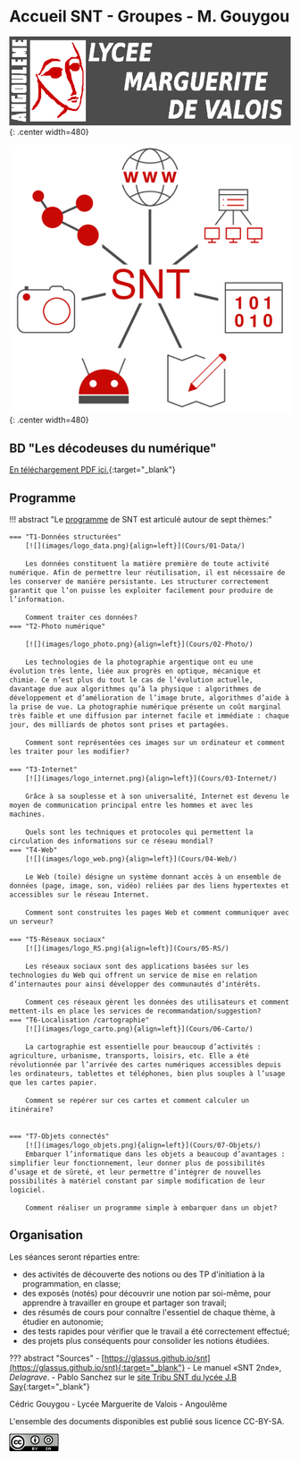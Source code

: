# Accueil SNT - Groupes - M. Gouygou


![mdv](images/logo_MdV_site.png){: .center width=480} 



![](images/logo_SNT.png){: .center width=480}

## BD "Les décodeuses du numérique"

[En téléchargement PDF ici.](https://cgouygou.github.io/1NSI/data/les_decodeuses_du_numerique_web.pdf){:target="_blank"} 

## Programme

!!! abstract "Le [programme](data/ProgrammeSNT.pdf) de SNT est articulé autour de sept thèmes:"

    === "T1-Données structurées"
        [![](images/logo_data.png){align=left}](Cours/01-Data/)
        
        Les données constituent la matière première de toute activité numérique. Afin de permettre leur réutilisation, il est nécessaire de les conserver de manière persistante. Les structurer correctement garantit que l’on puisse les exploiter facilement pour produire de l’information.

        Comment traiter ces données?
    === "T2-Photo numérique"

        [![](images/logo_photo.png){align=left}](Cours/02-Photo/)
        
        Les technologies de la photographie argentique ont eu une évolution très lente, liée aux progrès en optique, mécanique et chimie. Ce n’est plus du tout le cas de l’évolution actuelle, davantage due aux algorithmes qu’à la physique : algorithmes de développement et d’amélioration de l’image brute, algorithmes d’aide à la prise de vue. La photographie numérique présente un coût marginal très faible et une diffusion par internet facile et immédiate : chaque jour, des milliards de photos sont prises et partagées.

        Comment sont représentées ces images sur un ordinateur et comment les traiter pour les modifier?

    === "T3-Internet"
        [![](images/logo_internet.png){align=left}](Cours/03-Internet/)

        Grâce à sa souplesse et à son universalité, Internet est devenu le moyen de communication principal entre les hommes et avec les machines.

        Quels sont les techniques et protocoles qui permettent la circulation des informations sur ce réseau mondial?
    === "T4-Web"
        [![](images/logo_web.png){align=left}](Cours/04-Web/)

        Le Web (toile) désigne un système donnant accès à un ensemble de données (page, image, son, vidéo) reliées par des liens hypertextes et accessibles sur le réseau Internet.

        Comment sont construites les pages Web et comment communiquer avec un serveur?

    === "T5-Réseaux sociaux"
        [![](images/logo_RS.png){align=left}](Cours/05-RS/)

        Les réseaux sociaux sont des applications basées sur les technologies du Web qui offrent un service de mise en relation d’internautes pour ainsi développer des communautés d’intérêts.

        Comment ces réseaux gèrent les données des utilisateurs et comment mettent-ils en place les services de recommandation/suggestion?
    === "T6-Localisation /cartographie"
        [![](images/logo_carto.png){align=left}](Cours/06-Carto/)

        La cartographie est essentielle pour beaucoup d’activités : agriculture, urbanisme, transports, loisirs, etc. Elle a été révolutionnée par l’arrivée des cartes numériques accessibles depuis les ordinateurs, tablettes et téléphones, bien plus souples à l’usage que les cartes papier.

        Comment se repérer sur ces cartes et comment calculer un itinéraire?


    === "T7-Objets connectés"
        [![](images/logo_objets.png){align=left}](Cours/07-Objets/)
        Embarquer l’informatique dans les objets a beaucoup d’avantages : simplifier leur fonctionnement, leur donner plus de possibilités d’usage et de sûreté, et leur permettre d’intégrer de nouvelles possibilités à matériel constant par simple modification de leur logiciel.

        Comment réaliser un programme simple à embarquer dans un objet?




## Organisation

Les séances seront réparties entre:

- des activités de découverte des notions ou des TP d'initiation à la programmation, en classe;
- des exposés (notés) pour découvrir une notion par soi-même, pour apprendre à travailler en groupe et partager son travail;
- des résumés de cours pour connaître l'essentiel de chaque thème, à étudier en autonomie;
- des tests rapides pour vérifier que le travail a été correctement effectué;
- des projets plus conséquents pour consolider les notions étudiées.

<!-- 
!!! history "Planning prévisionnel"
    === "Période 1 - Rentrée → Toussaint"

        - TP 0 
        - Activité «Système binaire» (T1)
        - Introduction à Python
        - Python: les variables et les fonctions
        - Exposé sur le Big Data (T1)

    === "Période 2 - Toussaint → Noël"
        - Activité «Chasse au trésor» (T4-T6-Python)
        - Activité «Pokedex» (T1)
        - Python: la boucle `for` et l'instruction conditionnelle `if`
        - Activité «Formats de données» (T1-Python)
        - Activité «Tremblements de terre» (T1-T6-Python)

    === "Période 3 - Noël → Hiver"
        - Activité «Image numérique» (T1-T2-Python)
        - Activité «Confused Travolta» (T1-T2-Python)
        - Exposé sur Internet (T3)
        - Activité «Simulation d'un réseau» (T3)
    
    === "Période 4 - Hiver → Pâques"
        - Web escape game (T4)
        - Activité «HTML» (T4)
        - Exposé sur les personnalités de l'informatique (T4)
        - Activité «Réseaux sociaux et graphes» (T5)

    === "Période 5 - après Pâques"
        - Exposé sur les réseaux sociaux (T5)
        - Activité «Programmer une carte micro:bit» (T7)
<br> -->

??? abstract "Sources"
    - [https://glassus.github.io/snt](https://glassus.github.io/snt){:target="_blank"} 
    - Le manuel «SNT 2nde», *Delagrave*.
    - Pablo Sanchez sur le [site Tribu SNT du lycée J.B Say](https://tribu.phm.education.gouv.fr/portal/pagemarker/2/cms/default-domain/workspaces/ressources-snt-jbs/documents?displayLiveVersion=1&scope=__nocache&displayContext=taskbar&addToBreadcrumb=0){:target="_blank"} 


Cédric Gouygou - Lycée Marguerite de Valois - Angoulême

L'ensemble des documents disponibles est publié sous licence CC-BY-SA.

![](images/ccbysa.png)
